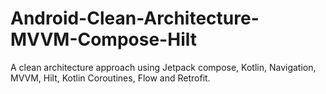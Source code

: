 # Android-Clean-Architecture-MVVM-Compose-Hilt
A clean architecture approach  using Jetpack compose, Kotlin, Navigation, MVVM, Hilt, Kotlin Coroutines, Flow and Retrofit.
